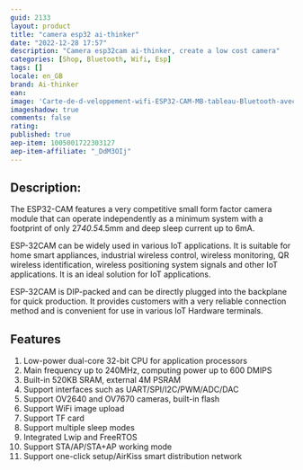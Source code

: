 ```yaml
---
guid: 2133
layout: product 
title: "camera esp32 ai-thinker"
date: "2022-12-28 17:57"
description: "Camera esp32cam ai-thinker, create a low cost camera"
categories: [Shop, Bluetooth, Wifi, Esp]
tags: []
locale: en_GB
brand: Ai-thinker
ean: 
image: 'Carte-de-d-veloppement-wifi-ESP32-CAM-MB-tableau-Bluetooth-avec-cam-ra-OV2640-micro-USB.jpg'
imageshadow: true
comments: false
rating:  
published: true
aep-item: 1005001722303127
aep-item-affiliate: "_DdM3OIj"
---
```


## Description:
 
The ESP32-CAM features a very competitive small form factor camera module that can operate independently as a minimum system with a footprint of only 27*40.5*4.5mm and deep sleep current up to 6mA.

ESP-32CAM can be widely used in various IoT applications. It is suitable for home smart appliances, industrial wireless control, wireless monitoring, QR wireless identification, wireless positioning system signals and other IoT applications. It is an ideal solution for IoT applications.

ESP-32CAM is DIP-packed and can be directly plugged into the backplane for quick production. It provides customers with a very reliable connection method and is convenient for use in various IoT
Hardware terminals.

## Features

1. Low-power dual-core 32-bit CPU for application processors
2. Main frequency up to 240MHz, computing power up to 600 DMIPS
3. Built-in 520KB SRAM, external 4M PSRAM
4. Support interfaces such as UART/SPI/I2C/PWM/ADC/DAC
5. Support OV2640 and OV7670 cameras, built-in flash
6. Support WiFi image upload
7. Support TF card
8. Support multiple sleep modes
9. Integrated Lwip and FreeRTOS
10. Support STA/AP/STA+AP working mode
11. Support one-click setup/AirKiss smart distribution network

